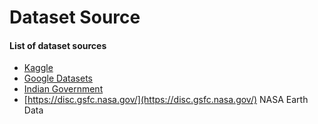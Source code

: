 # Dataset Source



#### List of dataset sources

* [Kaggle  ](https://www.kaggle.com/datasets)
* [Google Datasets](https://datasetsearch.research.google.com/)
* [Indian Government](https://data.gov.in/)
* [https://disc.gsfc.nasa.gov/](https://disc.gsfc.nasa.gov/) NASA Earth Data

